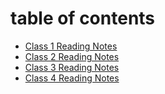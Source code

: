 # table of contents

- [Class 1 Reading Notes](class-01.md)
- [Class 2 Reading Notes](class-02.md)
- [Class 3 Reading Notes](class-03.md)
- [Class 4 Reading Notes](class-04.md) 

